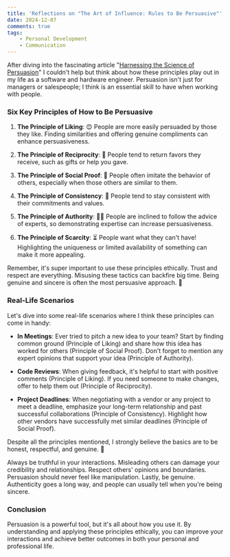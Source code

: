 ```yaml
---
title: 'Reflections on "The Art of Influence: Rules to Be Persuasive"'
date: 2024-12-07
comments: true
tags:
    - Personal Development
    - Communication
---
```


After diving into the fascinating article "[Harnessing the Science of Persuasion](https://hbr.org/2001/10/harnessing-the-science-of-persuasion)" I couldn't help but think about how these principles play out in my life as a software and hardware engineer. Persuasion isn't just for managers or salespeople; I think is an essential skill to have when working with people.

### Six Key Principles of How to Be Persuasive

1. **The Principle of Liking**: 😊 People are more easily persuaded by those they like. Finding similarities and offering genuine compliments can enhance persuasiveness.

2. **The Principle of Reciprocity**: 🎁 People tend to return favors they receive, such as gifts or help you gave.

3. **The Principle of Social Proof**: 👥 People often imitate the behavior of others, especially when those others are similar to them.

4. **The Principle of Consistency**: 📜 People tend to stay consistent with their commitments and values.

5. **The Principle of Authority**: 🧑‍🏫 People are inclined to follow the advice of experts, so demonstrating expertise can increase persuasiveness.

6. **The Principle of Scarcity**: ⏳ People want what they can't have! Highlighting the uniqueness or limited availability of something can make it more appealing.

Remember, it's super important to use these principles ethically. Trust and respect are everything. Misusing these tactics can backfire big time. Being genuine and sincere is often the most persuasive approach. 💯

### Real-Life Scenarios
Let's dive into some real-life scenarios where I think these principles can come in handy:

- **In Meetings**: Ever tried to pitch a new idea to your team? Start by finding common ground (Principle of Liking) and share how this idea has worked for others (Principle of Social Proof). Don't forget to mention any expert opinions that support your idea (Principle of Authority). 

- **Code Reviews**: When giving feedback, it's helpful to start with positive comments (Principle of Liking). If you need someone to make changes, offer to help them out (Principle of Reciprocity). 

- **Project Deadlines**: When negotiating with a vendor or any project to meet a deadline, emphasize your long-term relationship and past successful collaborations (Principle of Consistency). Highlight how other vendors have successfully met similar deadlines (Principle of Social Proof).

Despite all the principles mentioned, I strongly believe the basics are to be honest, respectful, and genuine. 🙌

Always be truthful in your interactions. Misleading others can damage your credibility and relationships. Respect others' opinions and boundaries. Persuasion should never feel like manipulation. Lastly, be genuine. Authenticity goes a long way, and people can usually tell when you're being sincere.

### Conclusion
Persuasion is a powerful tool, but it's all about how you use it. By understanding and applying these principles ethically, you can improve your interactions and achieve better outcomes in both your personal and professional life.
